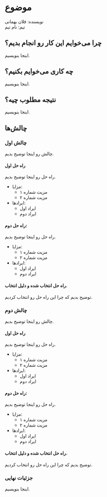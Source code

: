 # موضوع
نویسنده: فلان بهمانی<br/>
تیم: نام تیم


## چرا می‌خوایم این کار رو انجام بدیم؟
اینجا بنویسیم.


## چه کاری می‌خوایم بکنیم؟
اینجا بنویسیم.


## نتیجه مطلوب چیه؟
اینجا بنویسیم.


## چالش‌ها

### چالش اول
چالش رو اینجا توضیح بدیم.

#### راه حل اول
راه حل رو اینجا توضیح بدیم.
* مزایا:
    - مزیت شماره ۱
    - مزیت شماره ۲
* ایرادها:
    - ایراد اول
    - ایراد دوم

#### راه حل دوم:
راه حل رو اینجا توضیح بدیم.

* مزایا:
    - مزیت شماره ۱
    - مزیت شماره ۲
* ایرادها:
    - ایراد اول
    - ایراد دوم

#### راه حل انتخاب شده و دلیل انتخاب.
توضیح بدیم که چرا این راه حل رو انتخاب کردیم.


### چالش دوم
چالش رو اینجا توضیح بدیم.

#### راه حل اول
راه حل رو اینجا توضیح بدیم.
* مزایا:
    - مزیت شماره ۱
    - مزیت شماره ۲
* ایرادها:
    - ایراد اول
    - ایراد دوم

#### راه حل دوم:
راه حل رو اینجا توضیح بدیم.

* مزایا:
    - مزیت شماره ۱
    - مزیت شماره ۲
* ایرادها:
    - ایراد اول
    - ایراد دوم

#### راه حل انتخاب شده و دلیل انتخاب.
توضیح بدیم که چرا این راه حل رو انتخاب کردیم.


### جزئیات نهایی
اینجا بنویسیم.
